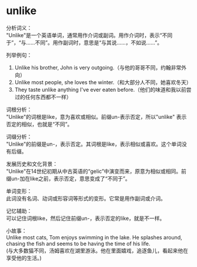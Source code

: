 # unlike

分析词义：  
"Unlike"是一个英语单词，通常用作介词或副词。用作介词时，表示“不同于”，“与……不同”。用作副词时，意思是“与其说……，不如说……”。

  

列举例句：

  

1.  Unlike his brother, John is very outgoing.（与他的哥哥不同，约翰非常外向）
2.  Unlike most people, she loves the winter.（和大部分人不同，她喜欢冬天）
3.  They taste unlike anything I've ever eaten before.（他们的味道和我以前尝过的任何东西都不一样）

  

词根分析：  
"Unlike"的词根是like，意为喜欢或相似。前缀un-表示否定，所以"unlike" 表示否定的相似，也就是“不同”。

  

词缀分析：  
"Unlike"的前缀是un-，表示否定。其词根是like，表示相似或喜欢。这个单词没有后缀。

  

发展历史和文化背景：  
"Unlike"在14世纪初期从中古英语的“gelic”中演变而来，原意为相似或相同。前缀un-加在like之前，表示否定，意思变成了“不同于”。

  

单词变形：  
此词没有名词、动词或形容词等形式的变形。它常是用作副词或介词。

  

记忆辅助：  
可以记住词根like，然后记住前缀un-，表示否定的like，就是不一样。

  

小故事：  
Unlike most cats, Tom enjoys swimming in the lake. He splashes around, chasing the fish and seems to be having the time of his life.  
(与大多数猫不同，汤姆喜欢在湖里游泳。他在里面嬉戏，追逐鱼儿，看起来他在享受他的生活。)
